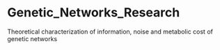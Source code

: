 # Genetic_Networks_Research
Theoretical characterization of information, noise and metabolic cost of genetic networks
